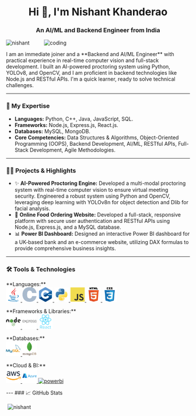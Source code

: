 <h1 align="center">Hi 👋, I'm Nishant Khanderao</h1>
<h3 align="center">An AI/ML and Backend Engineer from India</h3>

<img align="right" alt="coding" width="400" src="https://camo.githubusercontent.com/a891d7d5917bebbdfcedb02348ab06be64822b69e8d1cfdad45e6dc5279f6ca7/68747470733a2f2f6d656469612e74656e6f722e636f6d2f7a7a6e746d325f3942336741414141432f6861636b65722e676966">

<p align="left"> <img src="https://komarev.com/ghpvc/?username=Khanderaonishant&label=Profile%20views&color=0e75b6&style=flat" alt="nishant" /> </p>

<p>
I am an immediate joiner and a **Backend and AI/ML Engineer** with practical experience in real-time computer vision and full-stack development. I built an AI-powered proctoring system using Python, YOLOv8, and OpenCV, and I am proficient in backend technologies like Node.js and RESTful APIs. I'm a quick learner, ready to solve technical challenges.
</p>

---

### 🚀 My Expertise
- **Languages:** Python, C++, Java, JavaScript, SQL.
- **Frameworks:** Node.js, Express.js, React.js.
- **Databases:** MySQL, MongoDB.
- **Core Competencies:** Data Structures & Algorithms, Object-Oriented Programming (OOPS), Backend Development, AI/ML, RESTful APIs, Full-Stack Development, Agile Methodologies.

---

### 👨‍💻 Projects & Highlights
- ✨ **AI-Powered Proctoring Engine:** Developed a multi-modal proctoring system with real-time computer vision to ensure virtual meeting security. Engineered a robust system using Python and OpenCV, leveraging deep learning with YOLOv8n for object detection and Dlib for facial analysis.
- 🍴 **Online Food Ordering Website:** Developed a full-stack, responsive platform with secure user authentication and RESTful APIs using Node.js, Express.js, and a MySQL database.
- 📊 **Power BI Dashboard:** Designed an interactive Power BI dashboard for a UK-based bank and an e-commerce website, utilizing DAX formulas to provide comprehensive business insights.

---

### 🛠️ Tools & Technologies
<p align="left">
  **Languages:**<br>
  <a href="https://www.java.com" target="_blank" rel="noreferrer"> <img src="https://raw.githubusercontent.com/devicons/devicon/master/icons/java/java-original.svg" alt="java" width="40" height="40"/> </a>
  <a href="https://www.cprogramming.com/" target="_blank" rel="noreferrer"> <img src="https://raw.githubusercontent.com/devicons/devicon/master/icons/c/c-original.svg" alt="c" width="40" height="40"/> </a>
  <a href="https://www.w3schools.com/cpp/" target="_blank" rel="noreferrer"> <img src="https://raw.githubusercontent.com/devicons/devicon/master/icons/cplusplus/cplusplus-original.svg" alt="cplusplus" width="40" height="40"/> </a>
  <a href="https://www.python.org" target="_blank" rel="noreferrer"> <img src="https://raw.githubusercontent.com/devicons/devicon/master/icons/python/python-original.svg" alt="python" width="40" height="40"/> </a>
  <a href="https://developer.mozilla.org/en-US/docs/Web/JavaScript" target="_blank" rel="noreferrer"> <img src="https://raw.githubusercontent.com/devicons/devicon/master/icons/javascript/javascript-original.svg" alt="javascript" width="40" height="40"/> </a>
  <a href="https://www.w3.org/html/" target="_blank" rel="noreferrer"> <img src="https://raw.githubusercontent.com/devicons/devicon/master/icons/html5/html5-original-wordmark.svg" alt="html5" width="40" height="40"/> </a>
  <a href="https://www.w3schools.com/css/" target="_blank" rel="noreferrer"> <img src="https://raw.githubusercontent.com/devicons/devicon/master/icons/css3/css3-original-wordmark.svg" alt="css3" width="40" height="40"/> </a>
</p>
<p align="left">
  **Frameworks & Libraries:**<br>
  <a href="https://nodejs.org" target="_blank" rel="noreferrer"> <img src="https://raw.githubusercontent.com/devicons/devicon/master/icons/nodejs/nodejs-original-wordmark.svg" alt="nodejs" width="40" height="40"/> </a>
  <a href="https://expressjs.com" target="_blank" rel="noreferrer"> <img src="https://raw.githubusercontent.com/devicons/devicon/master/icons/express/express-original-wordmark.svg" alt="express" width="40" height="40"/> </a>
  <a href="https://reactjs.org/" target="_blank" rel="noreferrer"> <img src="https://raw.githubusercontent.com/devicons/devicon/master/icons/react/react-original-wordmark.svg" alt="react" width="40" height="40"/> </a>
</p>
<p align="left">
  **Databases:**<br>
  <a href="https://www.mysql.com/" target="_blank" rel="noreferrer"> <img src="https://raw.githubusercontent.com/devicons/devicon/master/icons/mysql/mysql-original-wordmark.svg" alt="mysql" width="40" height="40"/> </a>
  <a href="https://www.mongodb.com/" target="_blank" rel="noreferrer"> <img src="https://raw.githubusercontent.com/devicons/devicon/master/icons/mongodb/mongodb-original-wordmark.svg" alt="mongodb" width="40" height="40"/> </a>
</p>
<p align="left">
  **Cloud & BI:**<br>
  <a href="https://aws.amazon.com" target="_blank" rel="noreferrer"> <img src="https://raw.githubusercontent.com/devicons/devicon/master/icons/amazonwebservices/amazonwebservices-original-wordmark.svg" alt="aws" width="40" height="40"/> </a>
  <a href="https://azure.microsoft.com/en-us/" target="_blank" rel="noreferrer"> <img src="https://raw.githubusercontent.com/devicons/devicon/master/icons/azure/azure-original-wordmark.svg" alt="azure" width="40" height="40"/> </a>
  <a href="https://powerbi.microsoft.com/" target="_blank" rel="noreferrer"> <img src="https://raw.githubusercontent.com/devicons/devicon/master/icons/powerbi/powerbi-original-wordmark.svg" alt="powerbi" width="40" height="40"/> </a>
</p>
---
### 📈 GitHub Stats
<p>&nbsp;<img align="center" src="https://github-readme-stats.vercel.app/api?username=Khanderaonishant&show_icons=true&locale=en" alt="nishant" /></p>

<p><img align="center" src="https://github-readme-streak-stats.herokuapp.com/?user=Khand

